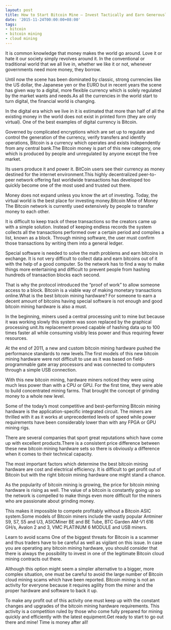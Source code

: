 ```yaml
---
layout: post
title: How to Start Bitcoin Mine – Invest Tactically and Earn Generously
date: '2015-11-24T00:00:00+08:00'
tags:
- bitcoin
- bitcoin mining
- cloud mining
---
```


<p>It is common knowledge that money makes the world go around. Love it or hate it our society simply revolves around it. In the conventional or traditional world that we all live in, whether we like it or not, whenever governments need more money, they borrow. <p>

<p>Until now the scene has been dominated by classic, strong currencies like the US dollar, the Japanese yen or the EURO but in recent years the scene has given way to a digital, more flexible currency which is solely regulated by the market wants and needs.As all the currencies in the world start to turn digital, the financial world is changing. <p>

<p>In the digital era which we live in it is estimated that more than half of all the existing money in the world does not exist in printed form (they are only virtual). One of the best examples of digital currency is Bitcoin.<p>

<p>Governed by complicated encryptions which are set up to regulate and control the generation of the currency, verify transfers and identify operations, Bitcoin is a currency which operates and exists independently from any central bank.The Bitcoin money is part of this new category, one which is produced by people and unregulated by anyone except the free market. <p>

<p>Its users produce it and power it. BitCoin users see their currency as money destined for the internet environment.This highly decentralized peer-to-peer network offering fast worldwide transactions has developed too quickly become one of the most used and trusted out there. <p>

<p>Money does not expand unless you know the art of investing. Today, the virtual world is the best place for investing money.Bitcoin Mine of Money The Bitcoin network is currently used extensively by people to transfer money to each other. <p>

<p>It is difficult to keep track of these transactions so the creators came up with a simple solution. Instead of keeping endless records the system collects all the transactions performed over a certain period and compiles a list, known as a block. Through mining software, the user must confirm those transactions by writing them into a general ledger.<p>

<p>Special software is needed to solve the math problems and earn bitcoins in exchange. It is not very difficult to collect data and earn bitcoins out of it with the help of a good computer. So the network has to find a way to make things more entertaining and difficult to prevent people from hashing hundreds of transaction blocks each second. <p>

<p>That is why the protocol introduced the “proof of work” to allow someone access to a block. Bitcoin is a viable way of making monetary transactions online.What is the best bitcoin mining hardware? For someone to earn a decent amount of bitcoins having special software is not enough and good bitcoin mining hardware is also a must. <p>

<p>In the beginning, miners used a central processing unit to mine but because it was working slowly this system was soon replaced by the graphical processing unit.Its replacement proved capable of hashing data up to 100 times faster all while consuming visibly less power and thus requiring fewer resources. <p>

<p>At the end of 2011, a new and custom bitcoin mining hardware pushed the performance standards to new levels.The first models of this new bitcoin mining hardware were not difficult to use as it was based on field-programmable gate array processors and was connected to computers through a simple USB connection. <p>

<p>With this new bitcoin mining, hardware miners noticed they were using much less power than with a CPU or GPU. For the first time, they were able to build concentrated mining farms. That brought the concept of grinding money to a whole new level.<p>

<p>Some of the today’s most competitive and best-performing Bitcoin mining hardware is the application-specific integrated circuit. The miners are thrilled with it as it works at unprecedented levels of speed while power requirements have been considerably lower than with any FPGA or GPU mining rigs. <p>

<p>There are several companies that sport great reputations which have come up with excellent products.There is a consistent price difference between these new bitcoin mining hardware sets so there is obviously a difference when it comes to their technical capacity. <p>

<p>The most important factors which determine the best bitcoin mining hardware are cost and electrical efficiency. It is difficult to get profit out of Bitcoin but with the right bitcoin mining hardware one might stand a chance.<p>

<p>As the popularity of bitcoin mining is growing, the price for bitcoin mining hardware is rising as well. The value of a bitcoin is constantly going up so the network is compelled to make things even more difficult for the miners who are passionate about grinding money. <p>

<p>This makes it impossible to compete profitably without a Bitcoin ASIC system.Some models of Bitcoin miners include the vastly popular Antminer S9, S7, S5 and U3, ASICMiner BE and BE Tube, BTC Garden AM-V1 616 GH/s, Avalon 2 and 3, VMC PLATINUM 6 MODULE and USB miners.<p>

<p>Learn to avoid scams One of the biggest threats for Bitcoin is a scammer and thus traders have to be careful as well as vigilant on this issue. In case you are operating any bitcoin mining hardware, you should consider that there is always the possibility to invest in one of the legitimate Bitcoin cloud mining contracts out there.<p>

<p>Although this option might seem a simpler alternative to a bigger, more complex situation, one must be careful to avoid the large number of Bitcoin cloud mining scams which have been reported. Bitcoin mining is not an activity for everyone because it requires agility from the miner and the proper hardware and software to back it up.<p>

<p>To make any profit out of this activity one must keep up with the constant changes and upgrades of the bitcoin mining hardware requirements. This activity is a competition ruled by those who come fully prepared for mining quickly and efficiently with the latest equipment.Get ready to start to go out there and mine! Time is money after all!<p>

